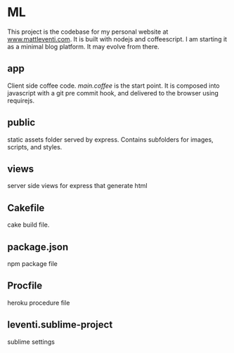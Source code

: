# ML

This project is the codebase for my personal website at www.mattleventi.com. It is built with nodejs and coffeescript. I am starting it as a minimal blog platform. It may evolve from there.

## app

Client side coffee code. *main.coffee* is the start point. It is composed into javascript with a git pre commit hook, and delivered to the browser using requirejs.

## public

static assets folder served by express. Contains subfolders for images, scripts, and styles.

## views

server side views for express that generate html

## Cakefile

cake build file.

## package.json

npm package file

## Procfile

heroku procedure file

## leventi.sublime-project

sublime settings

